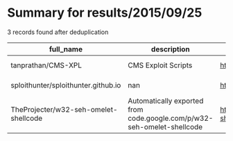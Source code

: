 
# Summary for results/2015/09/25
    
3 records found after deduplication

| full_name | description | html_url | matched_list | matched_count | pushed_at | size | stargazers_count | language | forks_count | vul_ids |
|---------------------------------------|------------------------------------------------------------------------|----------------------------------------------------------|----------------|-----------------|---------------------------|--------|--------------------|------------|---------------|-----------|
| tanprathan/CMS-XPL | CMS Exploit Scripts | https://github.com/tanprathan/CMS-XPL | ['exploit'] | 1 | 2015-09-25 09:57:10+00:00 | 164 | 13 | PHP | 8 | [] |
| sploithunter/sploithunter.github.io | nan | https://github.com/sploithunter/sploithunter.github.io | ['sploit'] | 1 | 2015-09-25 17:04:24+00:00 | 116 | 0 | CSS | 0 | [] |
| TheProjecter/w32-seh-omelet-shellcode | Automatically exported from code.google.com/p/w32-seh-omelet-shellcode | https://github.com/TheProjecter/w32-seh-omelet-shellcode | ['shellcode'] | 1 | 2015-09-25 17:48:38+00:00 | 152 | 0 | Python | 0 | [] |
